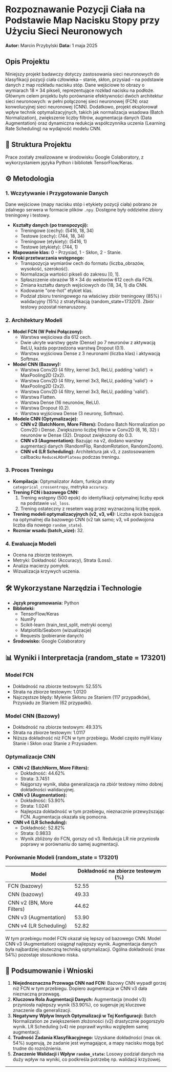 # Rozpoznawanie Pozycji Ciała na Podstawie Map Nacisku Stopy przy Użyciu Sieci Neuronowych

**Autor:** Marcin Przybylski
**Data:** 1 maja 2025

## Opis Projektu

Niniejszy projekt badawczy dotyczy zastosowania sieci neuronowych do klasyfikacji pozycji ciała człowieka – stanie, skłon, przysiad – na podstawie danych z map rozkładu nacisku stóp. Dane wejściowe to obrazy o wymiarach $18 \times 34$ pikseli, reprezentujące rozkład nacisku na podłoże. Głównym celem projektu było porównanie efektywności dwóch architektur sieci neuronowych: w pełni połączonej sieci neuronowej (FCN) oraz konwolucyjnej sieci neuronowej (CNN). Dodatkowo, projekt eksplorował wpływ technik optymalizacyjnych, takich jak normalizacja wsadowa (Batch Normalization), zwiększenie liczby filtrów, augmentacja danych (Data Augmentation) oraz dynamiczna redukcja współczynnika uczenia (Learning Rate Scheduling) na wydajność modelu CNN.

## 📂 Struktura Projektu

Prace zostały zrealizowane w środowisku Google Colaboratory, z wykorzystaniem języka Python i bibliotek TensorFlow/Keras.


## ⚙️ Metodologia

### 1. Wczytywanie i Przygotowanie Danych

Dane wejściowe (mapy nacisku stóp i etykiety pozycji ciała) pobrano ze zdalnego serwera w formacie plików `.npy`. Dostępne były oddzielne zbiory treningowy i testowy.

* **Kształty danych (po transpozycji):**
    * Treningowe (cechy): (5416, 18, 34)
    * Testowe (cechy): (744, 18, 34)
    * Treningowe (etykiety): (5416, 1)
    * Testowe (etykiety): (744, 1)
* **Mapowanie klas:** 0 - Przysiad, 1 - Skłon, 2 - Stanie.
* **Kroki przetwarzania wstępnego:**
    * Transpozycja wymiarów cech do formatu (liczba\_obrazów, wysokość, szerokość).
    * Normalizacja wartości pikseli do zakresu [0, 1].
    * Spłaszczenie obrazów $18 \times 34$ do wektorów 612 cech dla FCN.
    * Zmiana kształtu danych wejściowych do (18, 34, 1) dla CNN.
    * Kodowanie "one-hot" etykiet klas.
    * Podział zbioru treningowego na właściwy zbiór treningowy (85%) i walidacyjny (15%) z stratyfikacją (random\_state=173201). Zbiór testowy pozostał nienaruszony.

### 2. Architektury Modeli

* **Model FCN (W Pełni Połączony):**
    * Warstwa wejściowa dla 612 cech.
    * Dwie ukryte warstwy gęste (Dense) po 7 neuronów z aktywacją ReLU, każda poprzedzona warstwą Dropout (0.1).
    * Warstwa wyjściowa Dense z 3 neuronami (liczba klas) i aktywacją Softmax.
* **Model CNN (Bazowy):**
    * Warstwa Conv2D (4 filtry, kernel 3x3, ReLU, padding 'valid') → MaxPooling2D (2x2).
    * Warstwa Conv2D (4 filtry, kernel 3x3, ReLU, padding 'valid') → MaxPooling2D (2x2).
    * Warstwa Conv2D (4 filtry, kernel 3x3, ReLU, padding 'valid').
    * Warstwa Flatten.
    * Warstwa Dense (16 neuronów, ReLU).
    * Warstwa Dropout (0.2).
    * Warstwa wyjściowa Dense (3 neurony, Softmax).
* **Modele CNN (Optymalizacje):**
    * **CNN v2 (BatchNorm, More Filters):** Dodano Batch Normalization po Conv2D i Dense. Zwiększono liczbę filtrów w Conv2D (8, 16, 32) i neuronów w Dense (32). Dropout zwiększony do 0.3.
    * **CNN v3 (Augmentation):** Bazując na v2, dodano warstwy augmentacji danych (RandomFlip, RandomRotation, RandomZoom).
    * **CNN v4 (LR Scheduling):** Architektura jak v3, z zastosowaniem callbacku `ReduceLROnPlateau` podczas treningu.

### 3. Proces Treningu

* **Kompilacja:** Optymalizator Adam, funkcja straty `categorical_crossentropy`, metryka `accuracy`.
* **Trening FCN i bazowego CNN:**
    1.  Trening wstępny (500 epok) do identyfikacji optymalnej liczby epok na podstawie `val_loss`.
    2.  Trening ostateczny z resetem wag przez wyznaczoną liczbę epok.
* **Trening modeli optymalizacyjnych (v2, v3, v4):** Liczba epok bazująca na optymalnej dla bazowego CNN (v2 tak samo; v3, v4 podwojona liczba dla nowego `random_state`).
* **Rozmiar wsadu (batch\_size):** 32.

### 4. Ewaluacja Modeli

* Ocena na zbiorze testowym.
* Metryki: Dokładność (Accuracy), Strata (Loss).
* Analiza macierzy pomyłek.
* Wizualizacja krzywych uczenia.

## 🛠️ Wykorzystane Narzędzia i Technologie

* **Język programowania:** Python
* **Biblioteki:**
    * TensorFlow/Keras
    * NumPy
    * Scikit-learn (train\_test\_split, metryki oceny)
    * Matplotlib/Seaborn (wizualizacje)
    * Requests (pobieranie danych)
* **Środowisko:** Google Colaboratory

## 📊 Wyniki i Interpretacja (random_state = 173201)

### Model FCN
* Dokładność na zbiorze testowym: 52.55%
* Strata na zbiorze testowym: 1.0120
* Najczęstsze błędy: Mylenie Skłonu ze Staniem (117 przypadków), Przysiadu ze Staniem (62 przypadki).

### Model CNN (Bazowy)
* Dokładność na zbiorze testowym: 49.33%
* Strata na zbiorze testowym: 1.0117
* Niższa dokładność niż FCN w tym przebiegu. Model często mylił klasy Stanie i Skłon oraz Stanie z Przysiadem.

### Optymalizacje CNN

* **CNN v2 (BatchNorm, More Filters):**
    * Dokładność: 44.62%
    * Strata: 3.7451
    * Najgorszy wynik, słaba generalizacja na zbiór testowy mimo dobrej dokładności walidacyjnej.
* **CNN v3 (Augmentation):**
    * Dokładność: 53.90%
    * Strata: 1.0241
    * Najlepsza dokładność w tym przebiegu, nieznacznie przewyższając FCN. Augmentacja okazała się pomocna.
* **CNN v4 (LR Scheduling):**
    * Dokładność: 52.82%
    * Strata: 0.9833
    * Wynik zbliżony do FCN, gorszy od v3. Redukcja LR nie przyniosła poprawy w porównaniu do samej augmentacji.

### Porównanie Modeli (random_state = 173201)

| Model                      | Dokładność na zbiorze testowym (%) |
| -------------------------- | ------------------------------------ |
| FCN (bazowy)               | 52.55                                |
| CNN (bazowy)               | 49.33                                |
| CNN v2 (BN, More Filters)  | 44.62                                |
| CNN v3 (Augmentation)      | 53.90                                |
| CNN v4 (LR Scheduling)     | 52.82                                |


W tym przebiegu model FCN okazał się lepszy od bazowego CNN. Model CNN v3 (Augmentation) osiągnął najlepszy wynik. Augmentacja danych była najbardziej skuteczną techniką optymalizacji. Ogólna dokładność (max 54%) pozostaje stosunkowo niska.

## 🏁 Podsumowanie i Wnioski

1.  **Niejednoznaczna Przewaga CNN nad FCN:** Bazowy CNN wypadł gorzej niż FCN w tym przebiegu. Dopiero augmentacja w CNN v3 dała nieznaczną przewagę.
2.  **Kluczowa Rola Augmentacji Danych:** Augmentacja (model v3) przyniosła najlepszy wynik (53.90%), co sugeruje jej kluczowe znaczenie dla generalizacji.
3.  **Negatywny Wpływ Innych Optymalizacji w Tej Konfiguracji:** Batch Normalization ze zwiększeniem złożoności (v2) drastycznie pogorszyło wynik. LR Scheduling (v4) nie poprawił wyniku względem samej augmentacji.
4.  **Trudność Zadania Klasyfikacyjnego:** Uzyskane dokładności (max ok. 54%) sugerują, że zadanie jest wymagające, a mapy nacisku mogą być trudne do rozróżnienia.
5.  **Znaczenie Walidacji i Wpływ `random_state`:** Losowy podział danych ma duży wpływ na wyniki, co podkreśla potrzebę np. walidacji krzyżowej.

---
